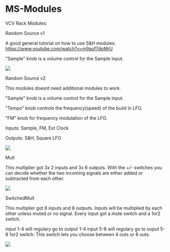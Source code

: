 # MS-Modules
VCV Rack Modules: 


Random Source v1

A good general tutorial on how to use S&H modules:
https://www.youtube.com/watch?v=m9auf7dpMrU

"Sample" knob is a volume control for the Sample input.



![](https://github.com/Phal-anx/MS-Modules/blob/master/Image/Random%20Source%20v1.png)





Random Source v2

This modules doesnt need additional modules to work. 

"Sample" knob is a volume control for the Sample input.

"Tempo" knob controls the frequency(speed) of the build in LFO.

"FM" knob for frequency modulation of the LFO.

Inputs: Sample, FM, Ext Clock

Outputs: S&H, Square LFO

![](https://github.com/Phal-anx/MS-Modules/blob/master/Image/Random%20SourceV2.png)





Mult

This multiplier got 3x 2 inputs and 3x 6 outputs.
With the +/- switches you can decide whether the two incoming signals are either added or subtracted from each other.

![](https://github.com/Phal-anx/MS-Modules/blob/master/Image/Mult.png)


SwitchedMult

This multiplier got 8 inputs and 8 outputs.
Inputs will be multiplied by each other unless muted or no signal.
Every input got a mute switch and a 1or2 switch.

input 1-4 will regulary go to output 1-4
input 5-8 will regulary go to ouput 5-8
1or2 switch: This switch lets you choose between 4 outs or 8 outs.

![](https://github.com/Phal-anx/MS-Modules/blob/master/Image/SwitchedMult.png)
